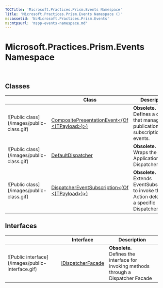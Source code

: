 ```yaml
---
TOCTitle: 'Microsoft.Practices.Prism.Events Namespace'
Title: 'Microsoft.Practices.Prism.Events Namespace ()'
ms:assetid: 'N:Microsoft.Practices.Prism.Events'
ms:mtpsurl: 'mspp-events-namespace.md'
---
```


# Microsoft.Practices.Prism.Events Namespace

 

## Classes


<table>

<thead>
<tr class="header">
<th> </th>
<th>Class</th>
<th>Description</th>
</tr>
</thead>
<tbody>
<tr class="odd">
<td>![Public class](/images/public-class.gif)</td>
<td><a href="https://msdn.microsoft.com/library/microsoft.practices.prism.events.compositepresentationevent%601">CompositePresentationEvent&lt;(Of &lt;(TPayload&gt;)&gt;)</a></td>
<td><strong>Obsolete.</strong>
<div class="summary">
Defines a class that manages publication and subscription to events.
</div></td>
</tr>
<tr class="even">
<td>![Public class](/images/public-class.gif)</td>
<td><a href="https://msdn.microsoft.com/library/microsoft.practices.prism.events.defaultdispatcher">DefaultDispatcher</a></td>
<td><strong>Obsolete.</strong>
<div class="summary">
Wraps the Application Dispatcher.
</div></td>
</tr>
<tr class="odd">
<td>![Public class](/images/public-class.gif)</td>
<td><a href="https://msdn.microsoft.com/library/microsoft.practices.prism.events.dispatchereventsubscription%601">DispatcherEventSubscription&lt;(Of &lt;(TPayload&gt;)&gt;)</a></td>
<td><strong>Obsolete.</strong>
<div class="summary">
Extends EventSubscription to invoke the Action delegate in a specific <a href="http://msdn.microsoft.com/en-us/library/ms615907">Dispatcher</a>.
</div></td>
</tr>
</tbody>
</table>

## Interfaces


<table>

<thead>
<tr class="header">
<th> </th>
<th>Interface</th>
<th>Description</th>
</tr>
</thead>
<tbody>
<tr class="odd">
<td>![Public interface](/images/public-interface.gif)</td>
<td><a href="https://msdn.microsoft.com/library/microsoft.practices.prism.events.idispatcherfacade">IDispatcherFacade</a></td>
<td><strong>Obsolete.</strong>
<div class="summary">
Defines the interface for invoking methods through a Dispatcher Facade
</div></td>
</tr>
</tbody>
</table>
